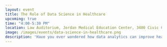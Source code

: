 ```yaml
---
layout: event
title: The Role of Data Science in Healthcare
upcoming: true
time: "4:00-5:30 PM"
location: Law Auditorium, Jordan Medical Education Center, 3400 Civic Center Blvd
image: /images/events/data-science-in-healthcare.png
description: 'Have you ever wondered how data analytics can improve healthcare? Come meet data scientists from the Penn Medicine Predictive Analytics team, developers of the award-winning Penn Signals platform, and learn how their work helps improve patient health and wellness. The Penn Medicine Predictive Analytics team will give a talk at 4:00. We will hold a reception with light catered food outside the auditorium afterwards. RSVP here: <a href="https://goo.gl/forms/2qsYJs5BchkZ6EGS2">https://goo.gl/forms/2qsYJs5BchkZ6EGS2</a>'
---
```




